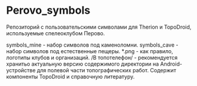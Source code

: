 # Perovo_symbols
Репозиторий с пользовательскими символами для Therion и TopoDroid, используемые спелеоклубом Перово.

symbols_mine - набор символов под каменоломни.
symbols_cave - набор символов под естественные пещеры.
*.png - как правило, логотипы клубов и организаций.
/В топотелефон/ - рекомендуется хранитьо актуальную версию содержимого директории на Android-устройстве для полевой части топографических работ. Содержит компоненты TopoDroid и справочную литературу.